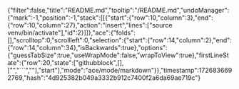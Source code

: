 {"filter":false,"title":"README.md","tooltip":"/README.md","undoManager":{"mark":-1,"position":-1,"stack":[[{"start":{"row":10,"column":3},"end":{"row":10,"column":27},"action":"insert","lines":["source venv/bin/activate"],"id":2}]]},"ace":{"folds":[],"scrolltop":0,"scrollleft":0,"selection":{"start":{"row":14,"column":2},"end":{"row":14,"column":34},"isBackwards":true},"options":{"guessTabSize":true,"useWrapMode":false,"wrapToView":true},"firstLineState":{"row":20,"state":["githubblock",[],["","```",""],"start"],"mode":"ace/mode/markdown"}},"timestamp":1726836692769,"hash":"4d925382b049a3332b912c7400f2a6da69ae719c"}